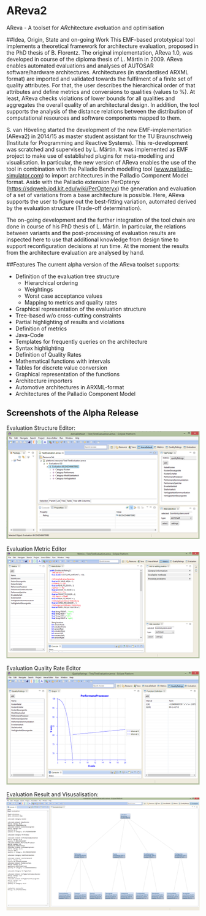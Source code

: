# AReva2
AReva - A toolset for *AR*chitecture *eva*luation and optimisation

##Idea, Origin, State and on-going Work
This EMF-based prototypical tool implements a theoretical framework for architecture evaluation, proposed in the PhD thesis of B. Florentz. The original implementation, AReva 1.0, was developed in course of the diploma thesis of L. Märtin in 2009. 
AReva enables automated evaluations and analyses of AUTOSAR software/hardware architectures. Architectures (in standardised ARXML format) are imported and validated towards the fulfilment of a finite set of quality attributes. For that, the user describes the hierarchical order of that attributes and define metrics and conversions to qualities (values to %). At least, AReva checks violations of lower bounds for all qualities and aggregates the overall quality of an architectural design.  In addition, the tool supports the analysis of the distance relations between the distribution of computational resources and software components mapped to them.

S. van Höveling started the development of the new EMF-implementation (AReva2) in 2014/15 as master student assistant for the TU Braunschweig (Institute for Programming and Reactive Systems). This re-development was scratched and supervised by L. Märtin. It was implemented as EMF project to make use of established plugins for meta-modelling and visualisation. In particular, the new version of AReva enables the use of the tool in combination with the Palladio Bench modelling tool (www.palladio-simulator.com) to import architectures in the Palladio Component Model format. Aside with the Palladio extension PerOpteryx (https://sdqweb.ipd.kit.edu/wiki/PerOpteryx) the generation and evaluation of a set of variations from a base architecture is possible. Here, AReva supports the user to figure out the best-fitting variation, automated derived by the evaluation structure (Trade-off determination). 

The on-going development and the further integration of the tool chain are done in course of his PhD thesis of L. Märtin. In particular, the relations between variants and the post-processing of evaluation results are inspected here to use that additional knowledge from design time to support reconfiguration decisions at run time.  At the moment the results from the architecture evaluation are analysed by hand.

##Features
The current alpha version of the AReva toolset supports:
- Definition of the evaluation tree structure
  - Hierarchical ordering
  -	Weightings
  - Worst case acceptance values
  -	Mapping to metrics and quality rates
-	Graphical representation of the evaluation structure
  -	Tree-based w/o cross-cutting constraints
  -	Partial highlighting of results and violations
-	Definition of metrics
  -	Java-Code
  -	Templates for frequently queries on the architecture 
  -	Syntax highlighting
-	Definition of Quality Rates
  -	Mathematical functions with intervals
  -	Tables for discrete value conversion
  -	Graphical representation of the functions
-	Architecture importers
  -	Automotive architectures in ARXML-format
  -	Architectures of the Palladio Component Model

## Screenshots of the Alpha Release

Evaluation Structure Editor:
![ScreenShot](Example/screenshots/DefaultSmall.png)

Evaluation Metric Editor
![ScreenShot](Example/screenshots/MetricsPersSmall.png)

Evaluation Quality Rate Editor
![ScreenShot](Example/screenshots/QualityRatPersSmall.png)

Evaluation Result and Visusalisation:
![ScreenShot](Example/screenshots/EvaluationPersBig.png)

